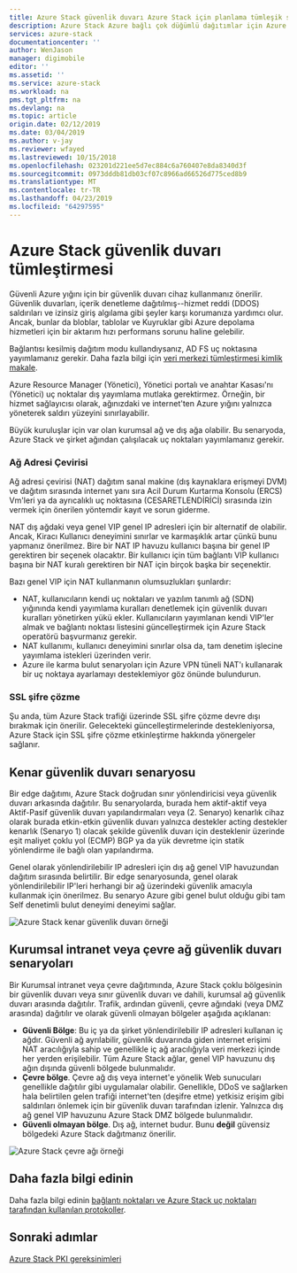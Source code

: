 ```yaml
---
title: Azure Stack güvenlik duvarı Azure Stack için planlama tümleşik sistemleri | Microsoft Docs
description: Azure Stack Azure bağlı çok düğümlü dağıtımlar için Azure Stack güvenlik duvarı konuları açıklanmaktadır.
services: azure-stack
documentationcenter: ''
author: WenJason
manager: digimobile
editor: ''
ms.assetid: ''
ms.service: azure-stack
ms.workload: na
pms.tgt_pltfrm: na
ms.devlang: na
ms.topic: article
origin.date: 02/12/2019
ms.date: 03/04/2019
ms.author: v-jay
ms.reviewer: wfayed
ms.lastreviewed: 10/15/2018
ms.openlocfilehash: 023201d221ee5d7ec884c6a760407e8da8340d3f
ms.sourcegitcommit: 0973dddb81db03cf07c8966ad66526d775ced8b9
ms.translationtype: MT
ms.contentlocale: tr-TR
ms.lasthandoff: 04/23/2019
ms.locfileid: "64297595"
---
```

# <a name="azure-stack-firewall-integration"></a>Azure Stack güvenlik duvarı tümleştirmesi
Güvenli Azure yığını için bir güvenlik duvarı cihaz kullanmanız önerilir. Güvenlik duvarları, içerik denetleme dağıtılmış--hizmet reddi (DDOS) saldırıları ve izinsiz giriş algılama gibi şeyler karşı korumanıza yardımcı olur. Ancak, bunlar da bloblar, tablolar ve Kuyruklar gibi Azure depolama hizmetleri için bir aktarım hızı performans sorunu haline gelebilir.

 Bağlantısı kesilmiş dağıtım modu kullandıysanız, AD FS uç noktasına yayımlamanız gerekir. Daha fazla bilgi için [veri merkezi tümleştirmesi kimlik makale](azure-stack-integrate-identity.md).

Azure Resource Manager (Yönetici), Yönetici portalı ve anahtar Kasası'nı (Yönetici) uç noktalar dış yayımlama mutlaka gerektirmez. Örneğin, bir hizmet sağlayıcısı olarak, ağınızdaki ve internet'ten Azure yığını yalnızca yöneterek saldırı yüzeyini sınırlayabilir.

Büyük kuruluşlar için var olan kurumsal ağ ve dış ağa olabilir. Bu senaryoda, Azure Stack ve şirket ağından çalışılacak uç noktaları yayımlamanız gerekir.

### <a name="network-address-translation"></a>Ağ Adresi Çevirisi
Ağ adresi çevirisi (NAT) dağıtım sanal makine (dış kaynaklara erişmeyi DVM) ve dağıtım sırasında internet yanı sıra Acil Durum Kurtarma Konsolu (ERCS) Vm'leri ya da ayrıcalıklı uç noktasına (CESARETLENDİRİCİ) sırasında izin vermek için önerilen yöntemdir kayıt ve sorun giderme.

NAT dış ağdaki veya genel VIP genel IP adresleri için bir alternatif de olabilir. Ancak, Kiracı Kullanıcı deneyimini sınırlar ve karmaşıklık artar çünkü bunu yapmanız önerilmez. Bire bir NAT IP havuzu kullanıcı başına bir genel IP gerektiren bir seçenek olacaktır. Bir kullanıcı için tüm bağlantı VIP kullanıcı başına bir NAT kuralı gerektiren bir NAT için birçok başka bir seçenektir.

Bazı genel VIP için NAT kullanmanın olumsuzlukları şunlardır:
- NAT, kullanıcıların kendi uç noktaları ve yazılım tanımlı ağ (SDN) yığınında kendi yayımlama kuralları denetlemek için güvenlik duvarı kuralları yönetirken yükü ekler. Kullanıcıların yayımlanan kendi VIP'ler almak ve bağlantı noktası listesini güncelleştirmek için Azure Stack operatörü başvurmanız gerekir.
- NAT kullanımı, kullanıcı deneyimini sınırlar olsa da, tam denetim işlecine yayımlama istekleri üzerinden verir.
- Azure ile karma bulut senaryoları için Azure VPN tüneli NAT'ı kullanarak bir uç noktaya ayarlamayı desteklemiyor göz önünde bulundurun.

### <a name="ssl-decryption"></a>SSL şifre çözme
Şu anda, tüm Azure Stack trafiği üzerinde SSL şifre çözme devre dışı bırakmak için önerilir. Gelecekteki güncelleştirmelerinde destekleniyorsa, Azure Stack için SSL şifre çözme etkinleştirme hakkında yönergeler sağlanır.

## <a name="edge-firewall-scenario"></a>Kenar güvenlik duvarı senaryosu
Bir edge dağıtımı, Azure Stack doğrudan sınır yönlendiricisi veya güvenlik duvarı arkasında dağıtılır. Bu senaryolarda, burada hem aktif-aktif veya Aktif-Pasif güvenlik duvarı yapılandırmaları veya (2. Senaryo) kenarlık cihaz olarak burada etkin-etkin güvenlik duvarı yalnızca destekler acting destekler kenarlık (Senaryo 1) olacak şekilde güvenlik duvarı için desteklenir üzerinde eşit maliyet çoklu yol (ECMP) BGP ya da yük devretme için statik yönlendirme ile bağlı olan yapılandırma.

Genel olarak yönlendirilebilir IP adresleri için dış ağ genel VIP havuzundan dağıtım sırasında belirtilir. Bir edge senaryosunda, genel olarak yönlendirilebilir IP'leri herhangi bir ağ üzerindeki güvenlik amacıyla kullanmak için önerilmez. Bu senaryo Azure gibi genel bulut olduğu gibi tam Self denetimli bulut deneyimi deneyimi sağlar.  

![Azure Stack kenar güvenlik duvarı örneği](./media/azure-stack-firewall/firewallScenarios.png)

## <a name="enterprise-intranet-or-perimeter-network-firewall-scenario"></a>Kurumsal intranet veya çevre ağ güvenlik duvarı senaryoları
Bir Kurumsal intranet veya çevre dağıtımında, Azure Stack çoklu bölgesinin bir güvenlik duvarı veya sınır güvenlik duvarı ve dahili, kurumsal ağ güvenlik duvarı arasında dağıtılır. Trafik, ardından güvenli, çevre ağındaki (veya DMZ arasında) dağıtılır ve olarak güvenli olmayan bölgeler aşağıda açıklanan:

- **Güvenli Bölge**: Bu iç ya da şirket yönlendirilebilir IP adresleri kullanan iç ağdır. Güvenli ağ ayrılabilir, güvenlik duvarında giden internet erişimi NAT aracılığıyla sahip ve genellikle iç ağ aracılığıyla veri merkezi içinde her yerden erişilebilir. Tüm Azure Stack ağlar, genel VIP havuzunu dış ağın dışında güvenli bölgede bulunmalıdır.
- **Çevre bölge**. Çevre ağ dış veya internet'e yönelik Web sunucuları genellikle dağıtılır gibi uygulamalar olabilir. Genellikle, DDoS ve sağlarken hala belirtilen gelen trafiği internet'ten (deşifre etme) yetkisiz erişim gibi saldırıları önlemek için bir güvenlik duvarı tarafından izlenir. Yalnızca dış ağ genel VIP havuzunu Azure Stack DMZ bölgede bulunmalıdır.
- **Güvenli olmayan bölge**. Dış ağ, internet budur. Bunu **değil** güvensiz bölgedeki Azure Stack dağıtmanız önerilir.

![Azure Stack çevre ağı örneği](./media/azure-stack-firewall/perimeter-network-scenario.png)

## <a name="learn-more"></a>Daha fazla bilgi edinin
Daha fazla bilgi edinin [bağlantı noktaları ve Azure Stack uç noktaları tarafından kullanılan protokoller](azure-stack-integrate-endpoints.md).

## <a name="next-steps"></a>Sonraki adımlar
[Azure Stack PKI gereksinimleri](azure-stack-pki-certs.md)

